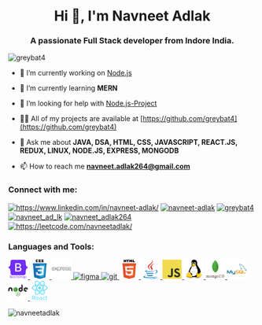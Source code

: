 <h1 align="center">Hi 👋, I'm Navneet Adlak</h1>
<h3 align="center">A passionate Full Stack developer from Indore India.</h3>

<p align="left"> <img src="https://komarev.com/ghpvc/?username=greybat4&label=Profile%20views&color=brightgreen&style=flat" alt="greybat4" /> </p>


- 🔭 I’m currently working on [Node.js](https://github.com/greybat4/node.js-project)

- 🌱 I’m currently learning **MERN**

- 🤝 I’m looking for help with [Node.js-Project](https://github.com/greybat4/node.js-project)

- 👨‍💻 All of my projects are available at [https://github.com/greybat4](https://github.com/greybat4)

- 💬 Ask me about **JAVA, DSA, HTML, CSS, JAVASCRIPT, REACT.JS, REDUX, LINUX, NODE.JS, EXPRESS, MONGODB**

- 📫 How to reach me **navneet.adlak264@gmail.com**

<h3 align="left">Connect with me:</h3>
<p align="left">
<a href="https://linkedin.com/in/https://www.linkedin.com/in/navneet-adlak/" target="blank"><img align="center" src="https://raw.githubusercontent.com/rahuldkjain/github-profile-readme-generator/master/src/images/icons/Social/linked-in-alt.svg" alt="https://www.linkedin.com/in/navneet-adlak/" height="30" width="40" /></a>
<a href="https://stackoverflow.com/users/navneet-adlak" target="blank"><img align="center" src="https://raw.githubusercontent.com/rahuldkjain/github-profile-readme-generator/master/src/images/icons/Social/stack-overflow.svg" alt="navneet-adlak" height="30" width="40" /></a>
<a href="https://codesandbox.com/greybat4" target="blank"><img align="center" src="https://raw.githubusercontent.com/rahuldkjain/github-profile-readme-generator/master/src/images/icons/Social/codesandbox.svg" alt="greybat4" height="30" width="40" /></a>
<a href="https://instagram.com/navneet_ad_lk" target="blank"><img align="center" src="https://raw.githubusercontent.com/rahuldkjain/github-profile-readme-generator/master/src/images/icons/Social/instagram.svg" alt="navneet_ad_lk" height="30" width="40" /></a>
<a href="https://www.hackerrank.com/navneet_adlak264" target="blank"><img align="center" src="https://raw.githubusercontent.com/rahuldkjain/github-profile-readme-generator/master/src/images/icons/Social/hackerrank.svg" alt="navneet_adlak264" height="30" width="40" /></a>
<a href="https://www.leetcode.com/https://leetcode.com/navneetadlak/" target="blank"><img align="center" src="https://raw.githubusercontent.com/rahuldkjain/github-profile-readme-generator/master/src/images/icons/Social/leet-code.svg" alt="https://leetcode.com/navneetadlak/" height="30" width="40" /></a>
</p>

<h3 align="left">Languages and Tools:</h3>
<p align="left"> <a href="https://getbootstrap.com" target="_blank" rel="noreferrer"> <img src="https://raw.githubusercontent.com/devicons/devicon/master/icons/bootstrap/bootstrap-plain-wordmark.svg" alt="bootstrap" width="40" height="40"/> </a> <a href="https://www.w3schools.com/css/" target="_blank" rel="noreferrer"> <img src="https://raw.githubusercontent.com/devicons/devicon/master/icons/css3/css3-original-wordmark.svg" alt="css3" width="40" height="40"/> </a> <a href="https://expressjs.com" target="_blank" rel="noreferrer"> <img src="https://raw.githubusercontent.com/devicons/devicon/master/icons/express/express-original-wordmark.svg" alt="express" width="40" height="40"/> </a> <a href="https://www.figma.com/" target="_blank" rel="noreferrer"> <img src="https://www.vectorlogo.zone/logos/figma/figma-icon.svg" alt="figma" width="40" height="40"/> </a> <a href="https://git-scm.com/" target="_blank" rel="noreferrer"> <img src="https://www.vectorlogo.zone/logos/git-scm/git-scm-icon.svg" alt="git" width="40" height="40"/> </a> <a href="https://www.w3.org/html/" target="_blank" rel="noreferrer"> <img src="https://raw.githubusercontent.com/devicons/devicon/master/icons/html5/html5-original-wordmark.svg" alt="html5" width="40" height="40"/> </a> <a href="https://www.java.com" target="_blank" rel="noreferrer"> <img src="https://raw.githubusercontent.com/devicons/devicon/master/icons/java/java-original.svg" alt="java" width="40" height="40"/> </a> <a href="https://developer.mozilla.org/en-US/docs/Web/JavaScript" target="_blank" rel="noreferrer"> <img src="https://raw.githubusercontent.com/devicons/devicon/master/icons/javascript/javascript-original.svg" alt="javascript" width="40" height="40"/> </a> <a href="https://www.linux.org/" target="_blank" rel="noreferrer"> <img src="https://raw.githubusercontent.com/devicons/devicon/master/icons/linux/linux-original.svg" alt="linux" width="40" height="40"/> </a> <a href="https://www.mongodb.com/" target="_blank" rel="noreferrer"> <img src="https://raw.githubusercontent.com/devicons/devicon/master/icons/mongodb/mongodb-original-wordmark.svg" alt="mongodb" width="40" height="40"/> </a> <a href="https://www.mysql.com/" target="_blank" rel="noreferrer"> <img src="https://raw.githubusercontent.com/devicons/devicon/master/icons/mysql/mysql-original-wordmark.svg" alt="mysql" width="40" height="40"/> </a> <a href="https://nodejs.org" target="_blank" rel="noreferrer"> <img src="https://raw.githubusercontent.com/devicons/devicon/master/icons/nodejs/nodejs-original-wordmark.svg" alt="nodejs" width="40" height="40"/> </a> <a href="https://reactjs.org/" target="_blank" rel="noreferrer"> <img src="https://raw.githubusercontent.com/devicons/devicon/master/icons/react/react-original-wordmark.svg" alt="react" width="40" height="40"/> </a> </p>

<p><img align="left" src="https://github-readme-stats.vercel.app/api/top-langs?username=navneetadlak&show_icons=true&locale=en&layout=compact" alt="navneetadlak" /></p>
<!-- <p>&nbsp;<img align="center" src="https://github-readme-stats.vercel.app/api?username=navneetadlak&show_icons=true&locale=en" alt="navneetadlak" /></p>
<p><img align="center" src="https://github-readme-streak-stats.herokuapp.com/?user=navneetadlak&" alt="navneetadlak" /></p> -->
